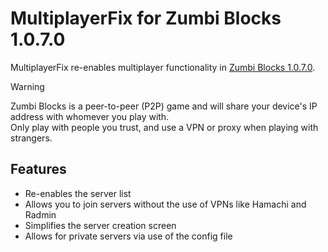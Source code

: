 # MultiplayerFix for Zumbi Blocks 1.0.7.0

MultiplayerFix re-enables multiplayer functionality in [Zumbi Blocks 1.0.7.0](https://zumbiblocks.yolasite.com/).

> [!WARNING]
> Zumbi Blocks is a peer-to-peer (P2P) game and will share your device's IP address with whomever you play with.  
> Only play with people you trust, and use a VPN or proxy when playing with strangers.

## Features
- Re-enables the server list
- Allows you to join servers without the use of VPNs like Hamachi and Radmin
- Simplifies the server creation screen
- Allows for private servers via use of the config file
